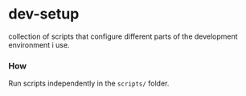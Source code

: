 # dev-setup
collection of scripts that configure different parts of the development environment i use.


### How
Run scripts independently in the `scripts/` folder.
